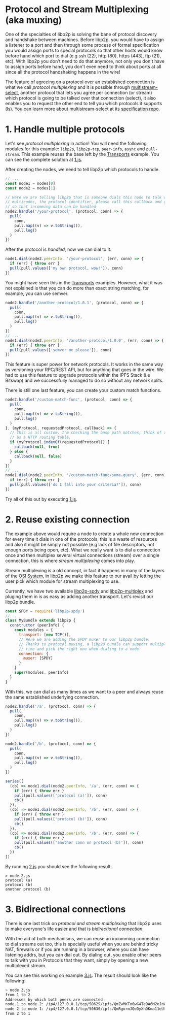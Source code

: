 # Protocol and Stream Multiplexing (aka muxing)

One of the specialties of libp2p is solving the bane of protocol discovery and handshake between machines. Before libp2p, you would have to assign a listener to a port and then through some process of formal specification you would assign ports to special protocols so that other hosts would know before hand which port to dial (e.g ssh (22), http (80), https (443), ftp (21), etc). With libp2p you don't need to do that anymore, not only you don't have to assign ports before hand, you don't even need to think about ports at all since all the protocol handshaking happens in the wire!

The feature of agreeing on a protocol over an established connection is what we call _protocol multiplexing_ and it is possible through [multistream-select](https://github.com/multiformats/multistream), another protocol that lets you agree per connection (or stream) which protocol is going to be talked over that connection (select), it also enables you to request the other end to tell you which protocols it supports (ls). You can learn more about multistream-select at its [specification repo](https://github.com/multiformats/multistream).

# 1. Handle multiple protocols

Let's see _protocol multiplexing_ in action! You will need the following modules for this example: `libp2p`, `libp2p-tcp`, `peer-info`, `async` and `pull-stream`. This example reuses the base left by the [Transports](../transports) example. You can see the complete solution at [1.js](./1.js).

After creating the nodes, we need to tell libp2p which protocols to handle. 

```JavaScript
// ...
const node1 = nodes[0]
const node2 = nodes[1]

// Here we are telling libp2p that is someone dials this node to talk with the `/your-protocol`
// multicodec, the protocol identifier, please call this callback and give it the connection
// so that incomming data can be handled
node2.handle('/your-protocol', (protocol, conn) => {
  pull(
    conn,
    pull.map((v) => v.toString()),
    pull.log()
  )
})
```

After the protocol is _handled_, now we can dial to it.

```JavaScript
node1.dial(node2.peerInfo, '/your-protocol', (err, conn) => {
  if (err) { throw err }
  pull(pull.values(['my own protocol, wow!']), conn)
})
```

You might have seen this in the [Transports](../transports) examples. However, what it was not explained is that you can do more than exact string matching, for example, you can use semver.

```JavaScript
node2.handle('/another-protocol/1.0.1', (protocol, conn) => {
  pull(
    conn,
    pull.map((v) => v.toString()),
    pull.log()
  )
})
// ...
node1.dial(node2.peerInfo, '/another-protocol/1.0.0', (err, conn) => {
  if (err) { throw err }
  pull(pull.values(['semver me please']), conn)
})
```

This feature is super power for network protocols. It works in the same way as versioning your RPC/REST API, but for anything that goes in the wire. We had to use this feature to upgrade protocols within the IPFS Stack (i.e Bitswap) and we successfully managed to do so without any network splits.

There is still one last feature, you can create your custom match functions. 

```JavaScript
node2.handle('/custom-match-func', (protocol, conn) => {
  pull(
    conn,
    pull.map((v) => v.toString()),
    pull.log()
  )
}, (myProtocol, requestedProtocol, callback) => {
  // This is all custom. I'm checking the base path matches, think of this
  // as a HTTP routing table.
  if (myProtocol.indexOf(requestedProtocol)) {
    callback(null, true)
  } else {
    callback(null, false)
  }
})
// ...
node1.dial(node2.peerInfo, '/custom-match-func/some-query', (err, conn) => {
  if (err) { throw err }
  pull(pull.values(['do I fall into your criteria?']), conn)
})
```

Try all of this out by executing [1.js](./1.js).

# 2. Reuse existing connection

The example above would require a node to create a whole new connection for every time it dials in one of the protocols, this is a waste of resources and also it might be simply not possible (e.g lack of file descriptors, not enough ports being open, etc). What we really want is to dial a connection once and then multiplex several virtual connections (stream) over a single connection, this is where _stream multiplexing_ comes into play.

Stream multiplexing is a old concept, in fact it happens in many of the layers of the [OSI System](https://en.wikipedia.org/wiki/OSI_model), in libp2p we make this feature to our avail by letting the user pick which module for stream multiplexing to use.

Currently, we have two available [libp2p-spdy](https://github.com/libp2p/js-libp2p-spdy) and [libp2p-multiplex](https://github.com/libp2p/js-libp2p-multiplex) and pluging them in is as easy as adding another transport. Let's revisit our libp2p bundle.

```JavaScript
const SPDY = require('libp2p-spdy')
//...
class MyBundle extends libp2p {
  constructor (peerInfo) {
    const modules = {
      transport: [new TCP()],
      // Here we are adding the SPDY muxer to our libp2p bundle.
      // Thanks to protocol muxing, a libp2p bundle can support multiple Stream Muxers at the same
      // time and pick the right one when dialing to a node
      connection: {
        muxer: [SPDY]
      }
    }
    super(modules, peerInfo)
  }
}
```

With this, we can dial as many times as we want to a peer and always reuse the same established underlying connection.

```JavaScript
node2.handle('/a', (protocol, conn) => {
  pull(
    conn,
    pull.map((v) => v.toString()),
    pull.log()
  )
})

node2.handle('/b', (protocol, conn) => {
  pull(
    conn,
    pull.map((v) => v.toString()),
    pull.log()
  )
})

series([
  (cb) => node1.dial(node2.peerInfo, '/a', (err, conn) => {
    if (err) { throw err }
    pull(pull.values(['protocol (a)']), conn)
    cb()
  }),
  (cb) => node1.dial(node2.peerInfo, '/b', (err, conn) => {
    if (err) { throw err }
    pull(pull.values(['protocol (b)']), conn)
    cb()
  }),
  (cb) => node1.dial(node2.peerInfo, '/b', (err, conn) => {
    if (err) { throw err }
    pull(pull.values(['another conn on protocol (b)']), conn)
    cb()
  })
])
```

By running [2.js](./2.js) you should see the following result:

```
> node 2.js
protocol (a)
protocol (b)
another protocol (b)
```

# 3. Bidirectional connections

There is one last trick on _protocol and stream multiplexing_ that libp2p uses to make everyone's life easier and that is _bidirectional connection_.

With the aid of both mechanisms, we can reuse an incomming connection to dial streams out too, this is specially useful when you are behind tricky NAT, firewalls or if you are running in a browser, where you can have listening addrs, but you can dial out. By dialing out, you enable other peers to talk with you in Protocols that they want, simply by opening a new multiplexed stream.

You can see this working on example [3.js](./3.js). The result should look like the following:

```Bash
> node 3.js
from 1 to 2
Addresses by which both peers are connected
node 1 to node 2: /ip4/127.0.0.1/tcp/50629/ipfs/QmZwMKTo6wG4Te9A6M2eJnWDpR8uhsGed4YRegnV5DcKiv
node 2 to node 1: /ip4/127.0.0.1/tcp/50630/ipfs/QmRgormJQeDyXhDKma11eUtksoh8vWmeBoxghVt4meauW9
from 2 to 1
```
